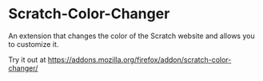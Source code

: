 # Scratch-Color-Changer
An extension that changes the color of the Scratch website and allows you to customize it.

Try it out at
https://addons.mozilla.org/firefox/addon/scratch-color-changer/

